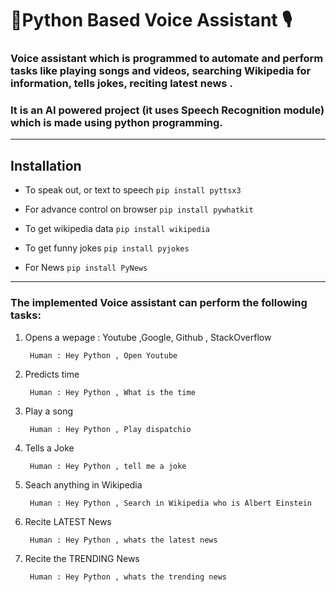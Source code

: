 
# 🐍Python Based Voice Assistant 🎙️

### Voice assistant which is programmed to automate and perform tasks like playing songs and videos, searching Wikipedia for information, tells jokes, reciting latest news .
### It is an AI powered project (it uses Speech Recognition module) which is made using python programming.

------------
## Installation
- To speak out, or text to speech
`pip install pyttsx3`

- For advance control on browser
`pip install pywhatkit`

- To get wikipedia data
`pip install wikipedia`

- To get funny jokes
`pip install pyjokes`

- For News
`pip install PyNews`

------------

### The implemented Voice assistant can perform the following tasks:


1. Opens a wepage : Youtube ,Google, Github , StackOverflow 
	
	
		Human : Hey Python , Open Youtube
		
		
2. Predicts time 
	
	
		Human : Hey Python , What is the time
   
 
3. Play a song
	
	
		Human : Hey Python , Play dispatchio
    
  
4. Tells a Joke
	
	
		Human : Hey Python , tell me a joke
    
    
5. Seach anything in Wikipedia
	
	
		Human : Hey Python , Search in Wikipedia who is Albert Einstein


6. Recite LATEST News
	
	
		Human : Hey Python , whats the latest news
    

6. Recite the TRENDING News
	
	
		Human : Hey Python , whats the trending news
    
 




   

